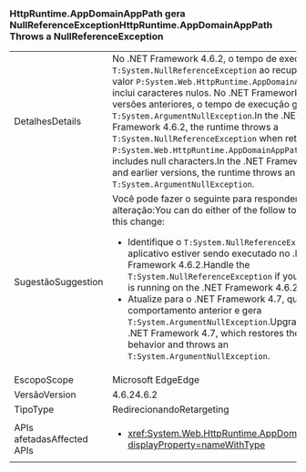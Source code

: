 ### <a name="httpruntimeappdomainapppath-throws-a-nullreferenceexception"></a><span data-ttu-id="a6a8e-101">HttpRuntime.AppDomainAppPath gera NullReferenceException</span><span class="sxs-lookup"><span data-stu-id="a6a8e-101">HttpRuntime.AppDomainAppPath Throws a NullReferenceException</span></span>

|   |   |
|---|---|
|<span data-ttu-id="a6a8e-102">Detalhes</span><span class="sxs-lookup"><span data-stu-id="a6a8e-102">Details</span></span>|<span data-ttu-id="a6a8e-103">No .NET Framework 4.6.2, o tempo de execução gera <code>T:System.NullReferenceException</code> ao recuperar um valor <code>P:System.Web.HttpRuntime.AppDomainAppPath</code> que inclui caracteres nulos. No .NET Framework 4.6.1 e versões anteriores, o tempo de execução gera <code>T:System.ArgumentNullException</code>.</span><span class="sxs-lookup"><span data-stu-id="a6a8e-103">In the .NET Framework 4.6.2, the runtime throws a <code>T:System.NullReferenceException</code> when retrieving a <code>P:System.Web.HttpRuntime.AppDomainAppPath</code> value that includes null characters.In the .NET Framework 4.6.1 and earlier versions, the runtime throws an <code>T:System.ArgumentNullException</code>.</span></span>|
|<span data-ttu-id="a6a8e-104">Sugestão</span><span class="sxs-lookup"><span data-stu-id="a6a8e-104">Suggestion</span></span>|<span data-ttu-id="a6a8e-105">Você pode fazer o seguinte para responder a essa alteração:</span><span class="sxs-lookup"><span data-stu-id="a6a8e-105">You can do either of the follow to respond to this change:</span></span><ul><li><span data-ttu-id="a6a8e-106">Identifique o <code>T:System.NullReferenceException</code> se o aplicativo estiver sendo executado no .NET Framework 4.6.2.</span><span class="sxs-lookup"><span data-stu-id="a6a8e-106">Handle the <code>T:System.NullReferenceException</code> if you application is running on the .NET Framework 4.6.2.</span></span></li><li><span data-ttu-id="a6a8e-107">Atualize para o .NET Framework 4.7, que restaura o comportamento anterior e gera <code>T:System.ArgumentNullException</code>.</span><span class="sxs-lookup"><span data-stu-id="a6a8e-107">Upgrade to the .NET Framework 4.7, which restores the previous behavior and throws an <code>T:System.ArgumentNullException</code>.</span></span></li></ul>|
|<span data-ttu-id="a6a8e-108">Escopo</span><span class="sxs-lookup"><span data-stu-id="a6a8e-108">Scope</span></span>|<span data-ttu-id="a6a8e-109">Microsoft Edge</span><span class="sxs-lookup"><span data-stu-id="a6a8e-109">Edge</span></span>|
|<span data-ttu-id="a6a8e-110">Versão</span><span class="sxs-lookup"><span data-stu-id="a6a8e-110">Version</span></span>|<span data-ttu-id="a6a8e-111">4.6.2</span><span class="sxs-lookup"><span data-stu-id="a6a8e-111">4.6.2</span></span>|
|<span data-ttu-id="a6a8e-112">Tipo</span><span class="sxs-lookup"><span data-stu-id="a6a8e-112">Type</span></span>|<span data-ttu-id="a6a8e-113">Redirecionando</span><span class="sxs-lookup"><span data-stu-id="a6a8e-113">Retargeting</span></span>|
|<span data-ttu-id="a6a8e-114">APIs afetadas</span><span class="sxs-lookup"><span data-stu-id="a6a8e-114">Affected APIs</span></span>|<ul><li><xref:System.Web.HttpRuntime.AppDomainAppPath?displayProperty=nameWithType></li></ul>|

